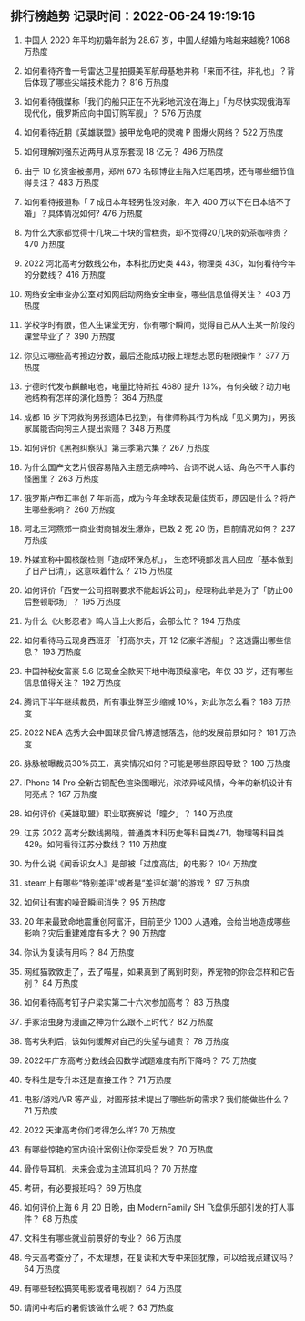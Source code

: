 
## 排行榜趋势 记录时间：2022-06-24 19:19:16
  
  1. 中国人 2020 年平均初婚年龄为 28.67 岁，中国人结婚为啥越来越晚? 1068 万热度
    
  2. 如何看待齐鲁一号雷达卫星拍摄美军航母基地并称「来而不往，非礼也」？背后体现了哪些尖端技术能力？ 816 万热度
    
  3. 如何看待俄媒称「我们的船只正在不光彩地沉没在海上」「为尽快实现俄海军现代化，俄罗斯应向中国订购军舰」？ 576 万热度
    
  4. 如何看待近期《英雄联盟》披甲龙龟吧的灵魂 P 图爆火网络？ 522 万热度
    
  5. 如何理解刘强东近两月从京东套现 18 亿元？ 496 万热度
    
  6. 由于 10 亿资金被挪用，郑州 670 名硕博业主陷入烂尾困境，还有哪些细节值得关注？ 483 万热度
    
  7. 如何看待报道称「 7 成日本年轻男性没对象，年入 400 万以下在日本结不了婚」？具体情况如何? 476 万热度
    
  8. 为什么大家都觉得十几块二十块的雪糕贵，却不觉得20几块的奶茶咖啡贵？ 470 万热度
    
  9. 2022 河北高考分数线公布，本科批历史类 443，物理类 430，如何看待今年的分数线？ 416 万热度
    
  10. 网络安全审查办公室对知网启动网络安全审查，哪些信息值得关注？ 403 万热度
    
  11. 学校学时有限，但人生课堂无穷，你有哪个瞬间，觉得自己从人生某一阶段的课堂毕业了？ 390 万热度
    
  12. 你见过哪些高考擦边分数，最后还能成功报上理想志愿的极限操作？ 377 万热度
    
  13. 宁德时代发布麒麟电池，电量比特斯拉 4680 提升 13%，有何突破？动力电池结构有怎样的演化趋势？ 364 万热度
    
  14. 成都  16 岁下河救狗男孩遗体已找到，有律师称其行为构成「见义勇为」，男孩家属能否向狗主人提出索赔？ 348 万热度
    
  15. 如何评价《黑袍纠察队》第三季第六集？ 267 万热度
    
  16. 为什么国产文艺片很容易陷入主题无病呻吟、台词不说人话、角色不干人事的怪圈里？ 263 万热度
    
  17. 俄罗斯卢布汇率创 7 年新高，成为今年全球表现最佳货币，原因是什么？将产生哪些影响？ 260 万热度
    
  18. 河北三河燕郊一商业街商铺发生爆炸，已致 2 死 20 伤，目前情况如何？ 237 万热度
    
  19. 外媒宣称中国核酸检测「造成环保危机」， 生态环境部发言人回应「基本做到了日产日清」，这意味着什么？ 215 万热度
    
  20. 如何评价「西安一公司招聘要求不能起诉公司」，经理称此举是为了「防止00后整顿职场」？ 195 万热度
    
  21. 为什么《火影忍者》鸣人当上火影后，会那么忙？ 194 万热度
    
  22. 如何看待马云现身西班牙「打高尔夫，开 12 亿豪华游艇」？这透露出哪些信息？ 193 万热度
    
  23. 中国神秘女富豪 5.6 亿现金全款买下地中海顶级豪宅，年仅 33 岁，还有哪些信息值得关注？ 192 万热度
    
  24. 腾讯下半年继续裁员，所有事业群至少缩减 10%，对此你怎么看？ 188 万热度
    
  25. 2022 NBA 选秀大会中国球员曾凡博遗憾落选，他的发展前景如何？ 181 万热度
    
  26. 脉脉被曝裁员30%员工，真实情况如何？可能是哪些原因导致？ 180 万热度
    
  27. iPhone 14 Pro 全新古铜配色渲染图曝光，浓浓异域风情，今年的新机设计有何亮点？ 167 万热度
    
  28. 如何评价《英雄联盟》职业联赛解说「瞳夕」？ 140 万热度
    
  29. 江苏 2022 高考分数线揭晓，普通类本科历史等科目类471，物理等科目类429。如何看待江苏分数线？ 110 万热度
    
  30. 为什么说《闻香识女人》是部被「过度高估」的电影？ 104 万热度
    
  31. steam上有哪些“特别差评”或者是“差评如潮”的游戏？ 97 万热度
    
  32. 如何让有害的噪音瞬间消失？ 95 万热度
    
  33. 20 年来最致命地震重创阿富汗，目前至少 1000 人遇难，会给当地造成哪些影响？灾后重建难度有多大？ 90 万热度
    
  34. 你认为复读有用吗？ 84 万热度
    
  35. 网红猫敦敦走了，去了喵星，如果真到了离别时刻，养宠物的你会怎样和它告别？ 84 万热度
    
  36. 如何看待高考钉子户梁实第二十六次参加高考？ 83 万热度
    
  37. 手冢治虫身为漫画之神为什么跟不上时代？ 82 万热度
    
  38. 高考失利后，该如何缓解对自己的失望与谴责？ 78 万热度
    
  39. 2022年广东高考分数线会因数学试题难度有所下降吗？ 75 万热度
    
  40. 专科生是专升本还是直接工作？ 71 万热度
    
  41. 电影/游戏/VR 等产业，对图形技术提出了哪些新的需求？我们能做些什么？ 71 万热度
    
  42. 2022 天津高考你们考得怎么样? 70 万热度
    
  43. 有哪些惊艳的室内设计案例让你深受启发？ 70 万热度
    
  44. 骨传导耳机，未来会成为主流耳机吗？ 70 万热度
    
  45. 考研，有必要报班吗？ 69 万热度
    
  46. 如何评价上海 6 月 20 日晚，由 ModernFamily SH 飞盘俱乐部引发的打人事件？ 68 万热度
    
  47. 文科生有哪些就业前景好的专业？ 66 万热度
    
  48. 今天高考查分了，不太理想，在复读和大专中来回犹豫，可以给我点建议吗？ 64 万热度
    
  49. 有哪些轻松搞笑电影或者电视剧？ 64 万热度
    
  50. 请问中考后的暑假该做什么呢？ 63 万热度
    